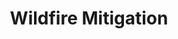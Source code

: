 ---
layout: page
title: Wildfire Mitigation
image: assets/images/pic01.jpg
description: 'Description'
nav-menu: false
---
